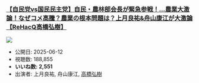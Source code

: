 ### [【自民党vs国民民主党】自民・農林部会長が緊急参戦！…農業大激論！なぜコメ高騰？農業の根本問題は？上月良祐&舟山康江が大激論【ReHacQ高橋弘樹】](https://www.youtube.com/watch?v=VHYDUlGYyQI)
[![](https://img.youtube.com/vi/VHYDUlGYyQI/hqdefault.jpg)](https://www.youtube.com/watch?v=VHYDUlGYyQI)
-   公開日: 2025-06-12
-   視聴数: 188,855
-   **いいね数: 2,551**
-   出演者: 上月良祐, 舟山康江, [高橋弘樹](/rehacq_fan/people/高橋弘樹 "wikilink")
